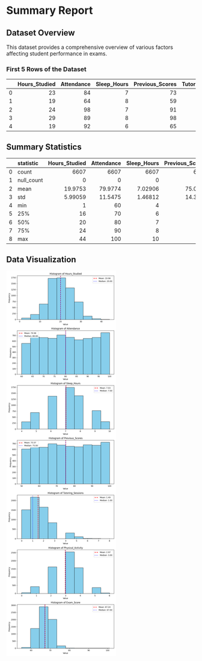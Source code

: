 # Summary Report

## Dataset Overview

This dataset provides a comprehensive overview of various factors affecting student performance in exams.

### First 5 Rows of the Dataset

|    |   Hours_Studied |   Attendance |   Sleep_Hours |   Previous_Scores |   Tutoring_Sessions |   Physical_Activity |   Exam_Score |
|---:|----------------:|-------------:|--------------:|------------------:|--------------------:|--------------------:|-------------:|
|  0 |              23 |           84 |             7 |                73 |                   0 |                   3 |           67 |
|  1 |              19 |           64 |             8 |                59 |                   2 |                   4 |           61 |
|  2 |              24 |           98 |             7 |                91 |                   2 |                   4 |           74 |
|  3 |              29 |           89 |             8 |                98 |                   1 |                   4 |           71 |
|  4 |              19 |           92 |             6 |                65 |                   3 |                   4 |           70 |

## Summary Statistics

|    | statistic   |   Hours_Studied |   Attendance |   Sleep_Hours |   Previous_Scores |   Tutoring_Sessions |   Physical_Activity |   Exam_Score |
|---:|:------------|----------------:|-------------:|--------------:|------------------:|--------------------:|--------------------:|-------------:|
|  0 | count       |      6607       |    6607      |    6607       |         6607      |          6607       |          6607       |   6607       |
|  1 | null_count  |         0       |       0      |       0       |            0      |             0       |             0       |      0       |
|  2 | mean        |        19.9753  |      79.9774 |       7.02906 |           75.0705 |             1.49372 |             2.96761 |     67.2357  |
|  3 | std         |         5.99059 |      11.5475 |       1.46812 |           14.3998 |             1.23057 |             1.03123 |      3.89046 |
|  4 | min         |         1       |      60      |       4       |           50      |             0       |             0       |     55       |
|  5 | 25%         |        16       |      70      |       6       |           63      |             1       |             2       |     65       |
|  6 | 50%         |        20       |      80      |       7       |           75      |             1       |             3       |     67       |
|  7 | 75%         |        24       |      90      |       8       |           88      |             2       |             4       |     69       |
|  8 | max         |        44       |     100      |      10       |          100      |             8       |             6       |    101       |

## Data Visualization

![Data Visualization](./data_visualization.png)

